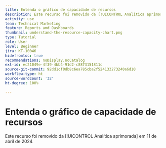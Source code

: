 ```yaml
---
title: Entenda o gráfico de capacidade de recursos
description: Este recurso foi removido da [!UICONTROL Analítica aprimorada] em 11 de abril de 2024.
activity: use
team: Technical Marketing
feature: Reports and Dashboards
thumbnail: understand-the-resource-capacity-chart.png
type: Tutorial
role: User
level: Beginner
jira: KT-10046
hidefromtoc: true
recommendations: noDisplay,noCatalog
exl-id: ec21049e-4f39-4bb4-91d2-c8873151811c
source-git-commit: 92dd1cf0db8c6ea785cba2f524133273240a6d10
workflow-type: ht
source-wordcount: '32'
ht-degree: 100%

---
```


# Entenda o gráfico de capacidade de recursos

Este recurso foi removido da [!UICONTROL Analítica aprimorada] em 11 de abril de 2024.

